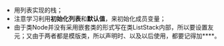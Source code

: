 * 用列表实现的栈；
* 注意学习利用**初始化列表**和**默认值**，来初始化成员变量；
* 由于类Node并没有采用嵌套类的形式写在类ListStack内部，所以要设置友元；又由于两者都是模版类，所以声明时、以及以后使用，都要记得加**<T>**。